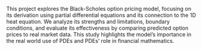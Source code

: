 This project explores the Black-Scholes option pricing model, focusing on its derivation using
partial differential equations and its connection to the 1D heat equation. We analyze its strengths
and limitations, boundary conditions, and evaluate its effectiveness by comparing predicted option
prices to real market data. This study highlights the model’s importance in the real world use of
PDEs and PDEs’ role in financial mathematics.
